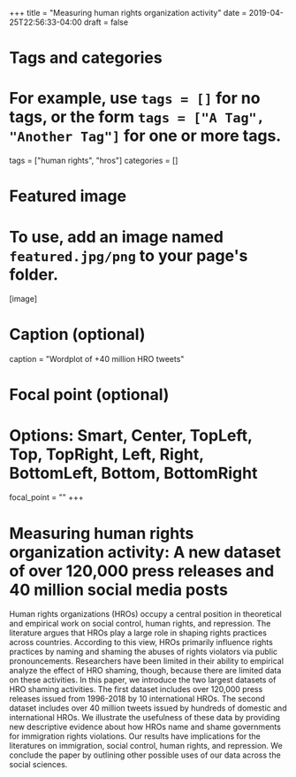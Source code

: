 +++
title = "Measuring human rights organization activity"
date = 2019-04-25T22:56:33-04:00
draft = false

# Tags and categories
# For example, use `tags = []` for no tags, or the form `tags = ["A Tag", "Another Tag"]` for one or more tags.
tags = ["human rights", "hros"]
categories = []

# Featured image
# To use, add an image named `featured.jpg/png` to your page's folder. 
[image]
  # Caption (optional)
  caption = "Wordplot of +40 million HRO tweets"

  # Focal point (optional)
  # Options: Smart, Center, TopLeft, Top, TopRight, Left, Right, BottomLeft, Bottom, BottomRight
  focal_point = ""
+++

# Measuring human rights organization activity: A new dataset of over 120,000 press releases and 40 million social media posts

Human rights organizations (HROs) occupy a central position in theoretical and empirical work on social control, human rights, and repression. The literature argues that HROs play a large role in shaping rights practices across countries. According to this view, HROs primarily influence rights practices by naming and shaming the abuses of rights violators via public pronouncements. Researchers have been limited in their ability to empirical analyze the effect of HRO shaming, though, because there are limited data on these activities. In this paper, we introduce the two largest datasets of HRO shaming activities. The first dataset includes over 120,000 press releases issued from 1996-2018 by 10 international HROs. The second dataset includes over 40 million tweets issued by hundreds of domestic and international HROs. We illustrate the usefulness of these data by providing new descriptive evidence about how HROs name and shame governments for immigration rights violations. Our results have implications for the literatures on immigration, social control, human rights, and repression. We conclude the paper by outlining other possible uses of our data across the social sciences.